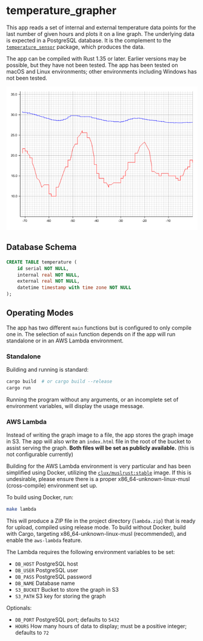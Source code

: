 # temperature_grapher

This app reads a set of internal and external temperature data points for the
last number of given hours and plots it on a line graph.  The underlying data
is expected in a PostgreSQL database.  It is the complement to the
[`temperature_sensor`](https://github.com/linux2647/temperature_sensor)
package, which produces the data.

The app can be compiled with Rust 1.35 or later.  Earlier versions may be
possible, but they have not been tested.  The app has been tested on macOS and
Linux environments; other environments including Windows has not been tested.

![Example graph](doc/sample.png)

## Database Schema

```sql
CREATE TABLE temperature (
    id serial NOT NULL,
    internal real NOT NULL,
    external real NOT NULL,
    datetime timestamp with time zone NOT NULL
);
```

## Operating Modes

The app has two different `main` functions but is configured to only compile
one in.  The selection of `main` function depends on if the app will run
standalone or in an AWS Lambda environment.

### Standalone

Building and running is standard:

```bash
cargo build  # or cargo build --release
cargo run
```

Running the program without any arguments, or an incomplete set of environment
variables, will display the usage message.

### AWS Lambda

Instead of writing the graph image to a file, the app stores the graph image in
S3.  The app will also write an `index.html` file in the root of the bucket to
assist serving the graph.  **Both files will be set as publicly available.**
(this is not configurable currently)

Building for the AWS Lambda environment is very particular and has been
simplified using Docker, utilizing the
[`clux/muslrust:stable`](https://hub.docker.com/r/clux/muslrust) image.  If
this is undesirable, please ensure there is a proper x86_64-unknown-linux-musl
(cross-compile) environment set up.

To build using Docker, run:

```bash
make lambda
```

This will produce a ZIP file in the project directory (`lambda.zip`) that is
ready for upload, compiled using release mode.  To build without Docker, build
with Cargo, targeting x86_64-unknown-linux-musl (recommended), and enable the
`aws-lambda` feature.

The Lambda requires the following environment variables to be set:

* `DB_HOST` PostgreSQL host
* `DB_USER` PostgreSQL user
* `DB_PASS` PostgreSQL password
* `DB_NAME` Database name
* `S3_BUCKET` Bucket to store the graph in S3
* `S3_PATH` S3 key for storing the graph

Optionals:
* `DB_PORT` PostgreSQL port; defaults to `5432`
* `HOURS` How many hours of data to display; must be a positive integer;
    defaults to `72`
